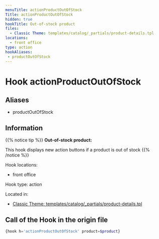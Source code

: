 ```yaml
---
menuTitle: actionProductOutOfStock
Title: actionProductOutOfStock
hidden: true
hookTitle: Out-of-stock product
files:
  - Classic Theme: templates/catalog/_partials/product-details.tpl
locations:
  - front office
type: action
hookAliases:
 - productOutOfStock
---
```


# Hook actionProductOutOfStock

## Aliases
 
 - productOutOfStock



## Information

{{% notice tip %}}
**Out-of-stock product:** 

This hook displays new action buttons if a product is out of stock
{{% /notice %}}

Hook locations: 
  - front office

Hook type: action

Located in: 
  - [Classic Theme: templates/catalog/_partials/product-details.tpl](https://github.com/PrestaShop/classic-theme/blob/develop/templates/catalog/_partials/product-details.tpl)

## Call of the Hook in the origin file

```php
{hook h='actionProductOutOfStock' product=$product}
```